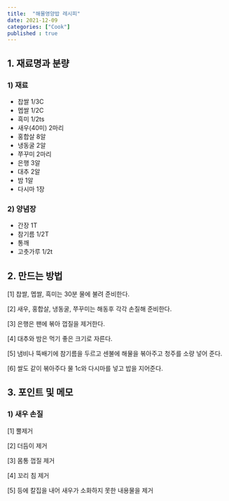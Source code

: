 ```yaml
---
title:  "해물영양밥 레시피"
date: 2021-12-09
categories: ["Cook"]
published : true
---
```


## 1. 재료명과 분량

### 1) 재료
- 찹쌀 1/3C
- 멥쌀 1/2C
- 흑미 1/2ts
- 새우(40미) 2마리
- 홍합살 8알
- 냉동굴 2알
- 쭈꾸미 2마리
- 은행 3알
- 대추 2알
- 밤 1알
- 다시마 1장

### 2) 양념장
- 간장 1T
- 참기름 1/2T
- 통깨
- 고춧가루 1/2t

## 2. 만드는 방법

[1] 찹쌀, 멥쌀, 흑미는 30분 물에 불려 준비한다.

[2] 새우, 홍합살, 냉동굴, 쭈꾸미는 해동후 각각 손질해 준비한다.

[3] 은행은 팬에 볶아 껍질을 제거한다.

[4] 대추와 밤은 먹기 좋은 크기로 자른다.

[5] 냄비나 뚝배기에 참기름을 두르고 센불에 해물을 볶아주고 청주를 소량 넣어 준다.

[6] 쌀도 같이 볶아주다 물 1c와 다시마를 넣고 밥을 지어준다.

## 3. 포인트 및 메모

### 1) 새우 손질

[1] 뿔제거

[2] 더듬이 제거

[3] 몸통 껍질 제거

[4] 꼬리 침 제거

[5] 등에 칼집을 내어 새우가 소화하지 못한 내용물을 제거